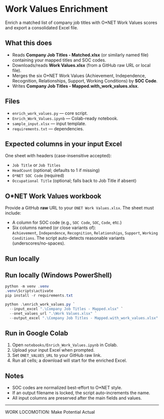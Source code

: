 # Work Values Enrichment

Enrich a matched list of company job titles with O*NET Work Values scores and export a consolidated Excel file.

## What this does
- Reads **Company Job Titles - Matched.xlsx** (or similarly named file) containing your mapped titles and SOC codes.
- Downloads/reads **Work Values.xlsx** (from a GitHub raw URL or local file).
- Merges the six O*NET Work Values (Achievement, Independence, Recognition, Relationships, Support, Working Conditions) by **SOC Code**.
- Writes **Company Job Titles - Mapped.with_work_values.xlsx**.

## Files
- `enrich_work_values.py` — core script.
- `Enrich_Work_Values.ipynb` — Colab-ready notebook.
- `sample_input.xlsx` — input template.
- `requirements.txt` — dependencies.

## Expected columns in your input Excel
One sheet with headers (case-insensitive accepted):
- `Job Title` or `Job Titles`
- `HeadCount` (optional; defaults to 1 if missing)
- `O*NET SOC Code` (required)
- `Occupational Title` (optional; falls back to Job Title if absent)

## O*NET Work Values workbook
Provide a GitHub **raw** URL to your `ONET Work Values.xlsx`. The sheet must include:
- A column for SOC code (e.g., `SOC Code`, `SOC`, `Code`, etc.)
- Six columns named (or close variants of):  
  `Achievement`, `Independence`, `Recognition`, `Relationships`, `Support`, `Working Conditions`.
The script auto-detects reasonable variants (underscores/no-spaces).

## Run locally
## Run locally (Windows PowerShell)
```powershell
python -m venv .venv
.venv\Scripts\activate
pip install -r requirements.txt

python .\enrich_work_values.py `
  --input_excel ".\Company Job Titles - Mapped.xlsx" `
  --onet_values_url ".\Work Values.xlsx" `
  --output_excel ".\Company Job Titles - Mapped.with_work_values.xlsx"
```

## Run in Google Colab
1. Open `notebooks/Enrich_Work_Values.ipynb` in Colab.
2. Upload your input Excel when prompted.
3. Set `ONET_VALUES_URL` to your GitHub raw link.
4. Run all cells; a download will start for the enriched Excel.

## Notes
- SOC codes are normalized best-effort to O*NET style.
- If an output filename is locked, the script auto-increments the name.
- All input columns are preserved after the main fields and values.

---

WORK LOCOMOTION: Make Potential Actual
